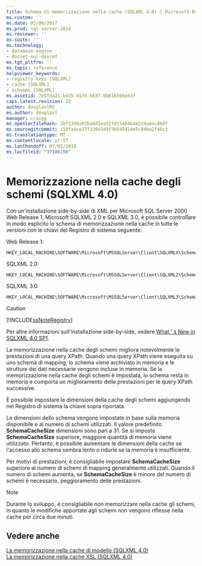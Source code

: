 ```yaml
---
title: Schema di memorizzazione nella cache (SQLXML 4.0) | Microsoft Docs
ms.custom: ''
ms.date: 03/06/2017
ms.prod: sql-server-2014
ms.reviewer: ''
ms.suite: ''
ms.technology:
- database-engine
- docset-sql-devref
ms.tgt_pltfrm: ''
ms.topic: reference
helpviewer_keywords:
- registry keys [SQLXML]
- cache [SQLXML]
- schemas [SQLXML]
ms.assetid: 7e5fda21-b435-41fd-b637-8b616560a93f
caps.latest.revision: 22
author: douglaslMS
ms.author: douglasl
manager: craigg
ms.openlocfilehash: 2bf1398a83badd1ea52fd15484b4e2cda8ec8b8f
ms.sourcegitcommit: c18fadce27f330e1d4f36549414e5c84ba2f46c2
ms.translationtype: MT
ms.contentlocale: it-IT
ms.lasthandoff: 07/02/2018
ms.locfileid: "37186198"
---
```

# <a name="schema-caching-sqlxml-40"></a>Memorizzazione nella cache degli schemi (SQLXML 4.0)
  Con un'installazione side-by-side di XML per Microsoft SQL Server 2000 Web Release 1, Microsoft SQLXML 2.0 e SQLXML 3.0, è possibile controllare in modo esplicito lo schema di memorizzazione nella cache in tutte le versioni con le chiavi del Registro di sistema seguente:  
  
 Web Release 1:  
  
```  
HKEY_LOCAL_MACHINE\SOFTWARE\Microsoft\MSSQLServer\Client\SQLXMLX\SchemaCacheSize  
```  
  
 SQLXML 2.0:  
  
```  
HKEY_LOCAL_MACHINE\SOFTWARE\Microsoft\MSSQLServer\Client\SQLXML2\SchemaCacheSize  
```  
  
 SQLXML 3.0:  
  
```  
HKEY_LOCAL_MACHINE\SOFTWARE\Microsoft\MSSQLServer\Client\SQLXML3\SchemaCacheSize  
```  
  
> [!CAUTION]  
>  [!INCLUDE[ssNoteRegistry](../../../includes/ssnoteregistry-md.md)]  
  
 Per altre informazioni sull'installazione side-by-side, vedere [What ' s New in SQLXML 4.0 SP1](../../sqlxml/what-s-new-in-sqlxml-4-0-sp1.md).  
  
 La memorizzazione nella cache degli schemi migliora notevolmente le prestazioni di una query XPath. Quando una query XPath viene eseguita su uno schema di mapping, lo schema viene archiviato in memoria e le strutture dei dati necessarie vengono incluse in memoria. Se la memorizzazione nella cache degli schemi è impostata, lo schema resta in memoria e comporta un miglioramento delle prestazioni per le query XPath successive.  
  
 È possibile impostare le dimensioni della cache degli schemi aggiungendo nel Registro di sistema la chiave sopra riportata.  
  
 Le dimensioni dello schema vengono impostate in base sulla memoria disponibile e al numero di schemi utilizzati. Il valore predefinito **SchemaCacheSize** dimensioni sono pari a 31. Se si imposta **SchemaCacheSize** superiore, maggiore quantità di memoria viene utilizzato. Pertanto, è possibile aumentare le dimensioni della cache se l'accesso allo schema sembra lento o ridurle se la memoria è insufficiente.  
  
 Per motivi di prestazioni, è consigliabile impostare **SchemaCacheSize** superiore al numero di schemi di mapping generalmente utilizzati. Quando il numero di schemi aumenta, se **SchemaCacheSize** è minore del numero di schemi è necessario, peggioramento delle prestazioni.  
  
> [!NOTE]  
>  Durante lo sviluppo, è consigliabile non memorizzare nella cache gli schemi, in quanto le modifiche apportate agli schemi non vengono riflesse nella cache per circa due minuti.  
  
## <a name="see-also"></a>Vedere anche  
 [La memorizzazione nella cache di modello &#40;SQLXML 4.0&#41;](template-caching-sqlxml-4-0.md)   
 [La memorizzazione nella cache XSL &#40;SQLXML 4.0&#41;](xsl-caching-sqlxml-4-0.md)  
  
  

